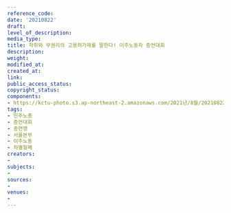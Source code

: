 ```yaml
---
reference_code: 
date: '20210822'
draft: 
level_of_description: 
media_type: 
title: 착취와 무권리의 고용허가제를 말한다! 이주노동자 증언대회
description: 
weight: 
modified_at: 
created_at: 
link: 
public_access_status: 
copyright_status: 
components:
- https://kctu-photo.s3.ap-northeast-2.amazonaws.com/2021년/8월/20210822-착취와+무권리의+고용허가제를+말한다!+이주노동자+증언대회_민주노총_증언대회_총연맹_서울본부_이주노동_차별철폐/_1D20370.jpg
tags:
- 민주노총
- 증언대회
- 총연맹
- 서울본부
- 이주노동
- 차별철폐
creators:
- 
subjects:
- 
sources:
- 
venues:
- 
---
```

